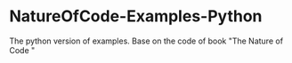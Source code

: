 # NatureOfCode-Examples-Python
The python version of examples. Base on the code of book "The Nature of Code "
